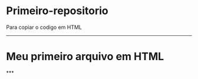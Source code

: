 # Primeiro-repositorio

Para copiar o codigo em HTML
***
<html>
  <h1>Meu primeiro arquivo em HTML</h1>
  </html>
***
